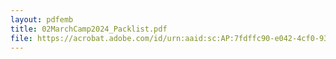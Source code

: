```yaml
---
layout: pdfemb
title: 02MarchCamp2024_Packlist.pdf
file: https://acrobat.adobe.com/id/urn:aaid:sc:AP:7fdffc90-e042-4cf0-9360-198aa2a056a1
---
```

